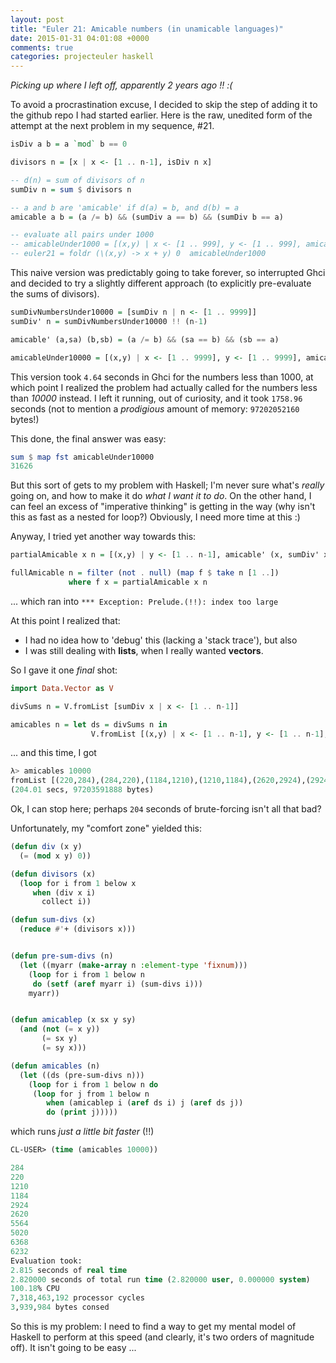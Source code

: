 ```yaml
---
layout: post
title: "Euler 21: Amicable numbers (in unamicable languages)"
date: 2015-01-31 04:01:08 +0000
comments: true
categories: projecteuler haskell
---
```


_Picking up where I left off, apparently 2 years ago !! :(_

To avoid a procrastination excuse, I decided to skip the step of adding it to the github repo I had started earlier. Here is the raw, unedited form of the attempt at the next problem in my sequence, #21.

```haskell
isDiv a b = a `mod` b == 0

divisors n = [x | x <- [1 .. n-1], isDiv n x]

-- d(n) = sum of divisors of n
sumDiv n = sum $ divisors n

-- a and b are 'amicable' if d(a) = b, and d(b) = a
amicable a b = (a /= b) && (sumDiv a == b) && (sumDiv b == a)

-- evaluate all pairs under 1000
-- amicableUnder1000 = [(x,y) | x <- [1 .. 999], y <- [1 .. 999], amicable x y]
-- euler21 = foldr (\(x,y) -> x + y) 0  amicableUnder1000
```

This naive version was predictably going to take forever, so interrupted Ghci and decided to try a slightly different approach (to explicitly pre-evaluate the sums of divisors).

```haskell
sumDivNumbersUnder10000 = [sumDiv n | n <- [1 .. 9999]]
sumDiv' n = sumDivNumbersUnder10000 !! (n-1)

amicable' (a,sa) (b,sb) = (a /= b) && (sa == b) && (sb == a)

amicableUnder10000 = [(x,y) | x <- [1 .. 9999], y <- [1 .. 9999], amicable' (x,sumDiv' x) (y, sumDiv' y)]
```

This version took `4.64` seconds in Ghci for the numbers less than 1000, at which point I realized the problem had actually called for the numbers less than _10000_ instead. I left it running, out of curiosity, and it took `1758.96` seconds (not to mention a _prodigious_ amount of memory: `97202052160` bytes!)

This done, the final answer was easy:

```haskell
sum $ map fst amicableUnder10000
31626
```

But this sort of gets to my problem with Haskell; I'm never sure what's _really_ going on, and how to make it do _what I want it to do_. On the other hand, I can feel an excess of "imperative thinking" is getting in the way (why isn't this as fast as a nested for loop?) Obviously, I need more time at this :)

Anyway, I tried yet another way towards this:

```haskell
partialAmicable x n = [(x,y) | y <- [1 .. n-1], amicable' (x, sumDiv' x) (y, sumDiv' y)]

fullAmicable n = filter (not . null) (map f $ take n [1 ..])
             where f x = partialAmicable x n
```

... which ran into `*** Exception: Prelude.(!!): index too large`

At this point I realized that:

- I had no idea how to 'debug' this (lacking a 'stack trace'), but also
- I was still dealing with **lists**, when I really wanted **vectors**.

So I gave it one _final_ shot:

```haskell
import Data.Vector as V

divSums n = V.fromList [sumDiv x | x <- [1 .. n-1]]

amicables n = let ds = divSums n in
                  V.fromList [(x,y) | x <- [1 .. n-1], y <- [1 .. n-1], amicable' (x, ds ! (x-1)) (y, ds ! (y-1))]
```

... and this time, I got

```haskell
λ> amicables 10000
fromList [(220,284),(284,220),(1184,1210),(1210,1184),(2620,2924),(2924,2620),(5020,5564),(5564,5020),(6232,6368),(6368,6232)]
(204.01 secs, 97203591888 bytes)
```

Ok, I can stop here; perhaps `204` seconds of brute-forcing isn't all that bad?

Unfortunately, my "comfort zone" yielded this:

```lisp
(defun div (x y)
  (= (mod x y) 0))

(defun divisors (x)
  (loop for i from 1 below x
     when (div x i)
       collect i))

(defun sum-divs (x)
  (reduce #'+ (divisors x)))


(defun pre-sum-divs (n)
  (let ((myarr (make-array n :element-type 'fixnum)))
    (loop for i from 1 below n
	 do (setf (aref myarr i) (sum-divs i)))
    myarr))


(defun amicablep (x sx y sy)
  (and (not (= x y))
       (= sx y)
       (= sy x)))

(defun amicables (n)
  (let ((ds (pre-sum-divs n)))
    (loop for i from 1 below n do
	 (loop for j from 1 below n
	    when (amicablep i (aref ds i) j (aref ds j))
	    do (print j)))))

```

which runs _just a little bit faster_ (!!)

```lisp
CL-USER> (time (amicables 10000))

284
220
1210
1184
2924
2620
5564
5020
6368
6232
Evaluation took:
2.815 seconds of real time
2.820000 seconds of total run time (2.820000 user, 0.000000 system)
100.18% CPU
7,318,463,192 processor cycles
3,939,984 bytes consed
```

So this is my problem: I need to find a way to get my mental model of Haskell to perform at this speed (and clearly, it's two orders of magnitude off). It isn't going to be easy ...
